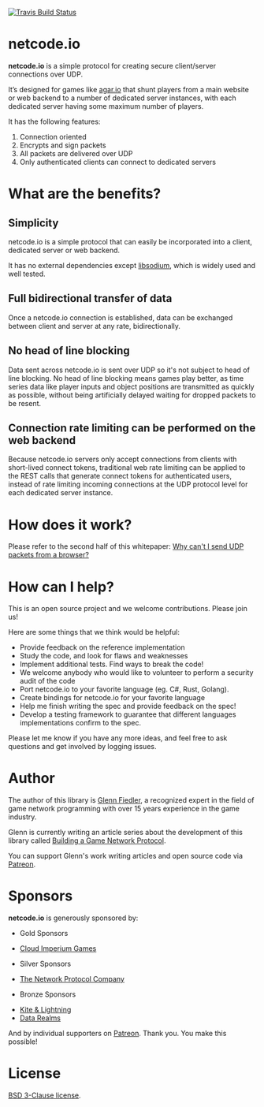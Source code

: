[![Travis Build Status](https://travis-ci.org/networkprotocol/netcode.io.svg?branch=master)](https://travis-ci.org/networkprotocol/netcode.io)

# netcode.io

**netcode.io** is a simple protocol for creating secure client/server connections over UDP.

It’s designed for games like [agar.io](http://agar.io) that shunt players from a main website or web backend to a number of dedicated server instances, with each dedicated server having some maximum number of players.

It has the following features:

1. Connection oriented
2. Encrypts and sign packets
3. All packets are delivered over UDP
4. Only authenticated clients can connect to dedicated servers

# What are the benefits?

## Simplicity

netcode.io is a simple protocol that can easily be incorporated into a client, dedicated server or web backend.

It has no external dependencies except [libsodium](http://www.libsodium.org), which is widely used and well tested.

## Full bidirectional transfer of data

Once a netcode.io connection is established, data can be exchanged between client and server at any rate, bidirectionally.

## No head of line blocking

Data sent across netcode.io is sent over UDP so it's not subject to head of line blocking. No head of line blocking means games play better, as time series data like player inputs and object positions are transmitted as quickly as possible, without being artificially delayed waiting for dropped packets to be resent.

## Connection rate limiting can be performed on the web backend

Because netcode.io servers only accept connections from clients with short-lived connect tokens, traditional web rate limiting can be applied to the REST calls that generate connect tokens for authenticated users, instead of rate limiting incoming connections at the UDP protocol level for each dedicated server instance.

# How does it work?

Please refer to the second half of this whitepaper: [Why can't I send UDP packets from a browser?](http://new.gafferongames.com/post/why_cant_i_send_udp_packets_from_a_browser/)

# How can I help?

This is an open source project and we welcome contributions. Please join us!

Here are some things that we think would be helpful:

* Provide feedback on the reference implementation
* Study the code, and look for flaws and weaknesses
* Implement additional tests. Find ways to break the code!
* We welcome anybody who would like to volunteer to perform a security audit of the code
* Port netcode.io to your favorite language (eg. C#, Rust, Golang).
* Create bindings for netcode.io for your favorite language
* Help me finish writing the spec and provide feedback on the spec!
* Develop a testing framework to guarantee that different languages implementations confirm to the spec.

Please let me know if you have any more ideas, and feel free to ask questions and get involved by logging issues.

# Author

The author of this library is [Glenn Fiedler](https://www.linkedin.com/in/glennfiedler), a recognized expert in the field of game network programming with over 15 years experience in the game industry.

Glenn is currently writing an article series about the development of this library called [Building a Game Network Protocol](http://gafferongames.com/2016/05/10/building-a-game-network-protocol/).

You can support Glenn's work writing articles and open source code via [Patreon](http://www.patreon.com/gafferongames).

# Sponsors

**netcode.io** is generously sponsored by:

* Gold Sponsors
 - [Cloud Imperium Games](https://cloudimperiumgames.com)
 
* Silver Sponsors
 - [The Network Protocol Company](http://www.thenetworkprotocolcompany.com)

* Bronze Sponsors
 - [Kite & Lightning](http://kiteandlightning.la/)
 - [Data Realms](http://datarealms.com)
 
And by individual supporters on [Patreon](http://www.patreon.com/gafferongames). Thank you. You make this possible!

# License

[BSD 3-Clause license](https://opensource.org/licenses/BSD-3-Clause).

